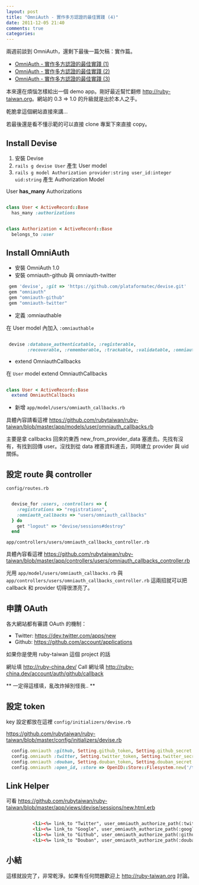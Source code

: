 ```yaml
---
layout: post
title: "OmniAuth - 實作多方認證的最佳實踐 (4)"
date: 2011-12-05 21:40
comments: true
categories: 
---
```





兩週前談到 OmniAuth，還剩下最後一篇欠稿：實作篇。

* [OmniAuth - 實作多方認證的最佳實踐 (1)](http://blog.xdite.net/posts/2011/11/19/omniauth-clean-auth-provider-1/)
* [OmniAuth - 實作多方認證的最佳實踐 (2)](http://blog.xdite.net/posts/2011/11/19/omniauth-clean-auth-provider-2/)
* [OmniAuth - 實作多方認證的最佳實踐 (3)](http://blog.xdite.net/posts/2011/11/19/omniauth-clean-auth-provider-3/)

本來還在煩惱怎樣給出一個 demo app。剛好最近幫忙翻修 <http://ruby-taiwan.org>。網站的 0.3 => 1.0 的升級就是出於本人之手。

乾脆拿這個網站直接來講...

若最後還是看不懂示範的可以直接 clone 專案下來直接 copy。

## Install Devise

1. 安裝 Devise
2. `rails g devise User` 產生 User model
3. `rails g model Authorization provider:string user_id:integer uid:string` 產生 Authorization Model

User **has_many** Authorizations

``` ruby

class User < ActiveRecord::Base
  has_many :authorizations

```

``` ruby

class Authorization < ActiveRecord::Base
  belongs_to :user

```

## Install OmniAuth 

* 安裝 OmniAuth 1.0 
* 安裝 omniauth-github 與 omniauth-twitter

``` ruby Gemfile
 gem 'devise', :git => 'https://github.com/plataformatec/devise.git'
 gem "omniauth"
 gem "omniauth-github"
 gem "omniauth-twitter"
```

* 定義 :omniauthable

在 User model 內加入 `:omniauthable`

```ruby 

 devise :database_authenticatable, :registerable,
        :recoverable, :rememberable, :trackable, :validatable, :omniauthable
```

* extend OmniauthCallbacks

在 `User` model extend OmniauthCallbacks

``` ruby app/model/user.rb

class User < ActiveRecord::Base
  extend OmniauthCallbacks

````

* 新增 `app/model/users/omniauth_callbacks.rb`

具體內容請看這裡 <https://github.com/rubytaiwan/ruby-taiwan/blob/master/app/models/user/omniauth_callbacks.rb>

主要是拿 callbacks 回來的東西 new_from_provider_data 塞進去。先找有沒有，有找到回傳 user。沒找到從 data 裡塞資料進去，同時建立 provider 與 uid 關係。


## 設定 route 與 controller

`config/routes.rb`

``` ruby

  devise_for :users, :controllers => { 
    :registrations => "registrations",
    :omniauth_callbacks => "users/omniauth_callbacks" 
  } do
    get "logout" => "devise/sessions#destroy"
  end
```

`app/controllers/users/omniauth_callbacks_controller.rb`

具體內容看這裡 <https://github.com/rubytaiwan/ruby-taiwan/blob/master/app/controllers/users/omniauth_callbacks_controller.rb>


光用  `app/model/users/omniauth_callbacks.rb` 與 `app/controllers/users/omniauth_callbacks_controller.rb` 這兩招就可以把 callback 和 provider 切得很漂亮了。


## 申請 OAuth 

各大網站都有審請 OAuth 的機制：

* Twitter: <https://dev.twitter.com/apps/new>
* Github: <https://github.com/account/applications>

如果你是使用 ruby-taiwan 這個 project 的話

網址填 http://ruby-china.dev/
Call 網址填 http://ruby-china.dev/account/auth/github/callback

** 一定得這樣填，亂改炸掉別怪我.. **

## 設定 token

key 設定都放在這裡 `config/initializers/devise.rb`

<https://github.com/rubytaiwan/ruby-taiwan/blob/master/config/initializers/devise.rb>


``` ruby config/initializers/devise.rb
  config.omniauth :github, Setting.github_token, Setting.github_secret
  config.omniauth :twitter, Setting.twitter_token, Setting.twitter_secret
  config.omniauth :douban, Setting.douban_token, Setting.douban_secret
  config.omniauth :open_id, :store => OpenID::Store::Filesystem.new('/tmp'), :name => 'google', :identifier => 'https://www.google.com/accounts/o8/id', :require => 'omniauth-openid'

```

## Link Helper

可看 <https://github.com/rubytaiwan/ruby-taiwan/blob/master/app/views/devise/sessions/new.html.erb>

``` html

          <li><%= link_to "Twitter", user_omniauth_authorize_path(:twitter) %> </li>
          <li><%= link_to "Google", user_omniauth_authorize_path(:google) %> </li>
          <li><%= link_to "Github", user_omniauth_authorize_path(:github) %> </li>
          <li><%= link_to "Douban", user_omniauth_authorize_path(:douban) %> </li>
```

## 小結

這樣就設完了，非常乾淨。如果有任何問題歡迎上 <http://ruby-taiwan.org> 討論。
